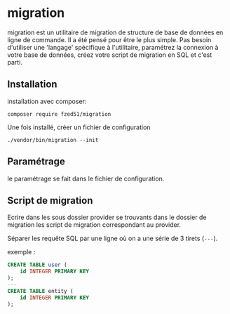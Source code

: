 # migration

migration est un utilitaire de migration de structure de base de données en ligne de commande. Il a été pensé pour être le plus simple. Pas besoin d'utiliser une 'langage' spécifique à l'utilitaire, paramétrez la connexion à votre base de données, créez votre script de migration en SQL et c'est parti.

## Installation

installation avec composer:

```shell
composer require fzed51/migration
```

Une fois installé, créer un fichier de configuration

```shell
./vendor/bin/migration --init
```

## Paramétrage

le paramétrage se fait dans le fichier de configuration.

## Script de migration

Ecrire dans les sous dossier provider se trouvants dans le dossier de migration les script de migration correspondant au provider.

Séparer les requête SQL par une ligne où on a une série de 3 tirets (`---`).

exemple :

```sql
CREATE TABLE user (
    id INTEGER PRIMARY KEY
);
---
CREATE TABLE entity (
    id INTEGER PRIMARY KEY
);
```
